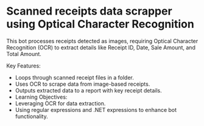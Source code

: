 # Scanned receipts data scrapper using Optical Character Recognition

This bot processes receipts detected as images, requiring Optical Character Recognition (OCR) to extract details like Receipt ID, Date, Sale Amount, and Total Amount.

Key Features:
- Loops through scanned receipt files in a folder.
- Uses OCR to scrape data from image-based receipts.
- Outputs extracted data to a report with key receipt details.
- Learning Objectives:
- Leveraging OCR for data extraction.
- Using regular expressions and .NET expressions to enhance bot functionality.
